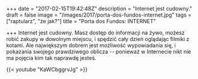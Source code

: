 +++
date = "2017-02-15T19:42:48Z"
description = "Internet jest cudowny."
draft = false
image = "/images/2017/porta-dos-fundos-internet.jpg"
tags = ["raptularz", "że jak?"]
title = "Porta dos Fundos: INTERNET"

+++
Internet jest cudowny. Masz dostęp do informacji na żywo, możesz robić zakupy w
dowolnym miejscu, i spędzić cały dzień oglądając filmiki z kotami. Ale
największym dobrem jest możliwość wypowiadania się, i pokazania swojego
prawdziwego oblicza -- ponieważ w Internecie nikt nie ma pojęcia kim tak
naprawdę jesteś.

<!--more-->

{{< youtube "KaWCbggrvJg" >}}
